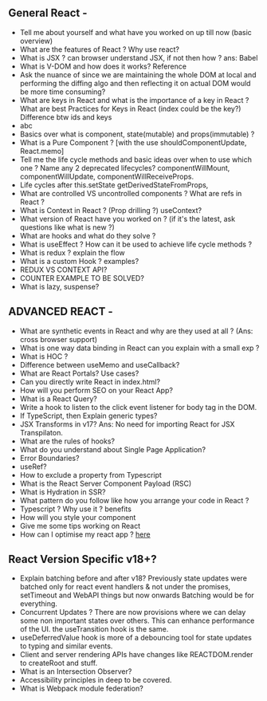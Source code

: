 
## General React -

- Tell me about yourself and what have you worked on up till now (basic overview)
- What are the features of React ? Why use react?
- What is JSX ? can browser understand JSX, if not then how ? ans: Babel
- What is V-DOM and how does it works? Reference
- Ask the nuance of since we are maintaining the whole DOM at local and performing the diffing algo and then reflecting it on actual DOM would be more time consuming?
- What are keys in React and what is the importance of a key in React ? What are best Practices for Keys in React (index could be the key?) Difference btw ids and keys <li key="abc">abc</li>
- Basics over what is component, state(mutable) and props(immutable) ?
- What is a Pure Component ? [with the use shouldComponentUpdate, React.memo]
- Tell me the life cycle methods and basic ideas over when to use which one ? Name any 2 deprecated lifecycles? componentWillMount, componentWillUpdate, componentWillReceiveProps.
- Life cycles after this.setState getDerivedStateFromProps,
- What are controlled VS uncontrolled components ? What are refs in React ?
- What is Context in React ? (Prop drilling ?) useContext?
- What version of React have you worked on ? (if it's the latest, ask questions like what is new ?)
- What are hooks and what do they solve ?
- What is useEffect ? How can it be used to achieve life cycle methods ?
- What is redux ? explain the flow
- What is a custom Hook ? examples?
- REDUX VS CONTEXT API?
- COUNTER EXAMPLE TO BE SOLVED?
- What is lazy, suspense?

## ADVANCED REACT -
- What are synthetic events in React and why are they used at all ? (Ans: cross browser support)
- What is one way data binding in React can you explain with a small exp ?
- What is HOC ?
- Difference between useMemo and useCallback?
- What are React Portals? Use cases?
- Can you directly write React in index.html?
- How will you perform SEO on your React App?
- What is a React Query?
- Write a hook to listen to the click event listener for body tag in the DOM.
- If TypeScript, then Explain generic types?
- JSX Transforms in v17? Ans: No need for importing React for JSX Transpilaton.
- What are the rules of hooks?
- What do you understand about Single Page Application?
- Error Boundaries?
- useRef?
- How to exclude a property from Typescript
- What is the React Server Component Payload (RSC)
- What is Hydration in SSR?
- What pattern do you follow like how you arrange your code in React ?
- Typescript ? Why use it ? benefits
- How will you style your component
- Give me some tips working on React
- How can I optimise my react app ? [here](https://www.codementor.io/blog/react-optimization-5wiwjnf9hj)


## React Version Specific v18+?
- Explain batching before and after v18? Previously state updates were batched only for react event handlers & not under the promises, setTimeout and WebAPI things but now onwards Batching would be for everything.
- Concurrent Updates ? There are now provisions where we can delay some non important states over others. This can enhance performance of the UI. the useTransition hook is the same.
- useDeferredValue hook is more of a debouncing tool for state updates to typing and similar events.
-  Client and server rendering APIs have changes like REACTDOM.render to createRoot and stuff.
- What is an Intersection Observer?
- Accessibility principles in deep to be covered.
- What is Webpack module federation?
